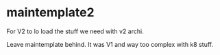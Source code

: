# maintemplate2

For V2 to lo load the stuff we need with v2 archi.

Leave maintemplate behind. It was V1 and way too complex with k8 stuff.
